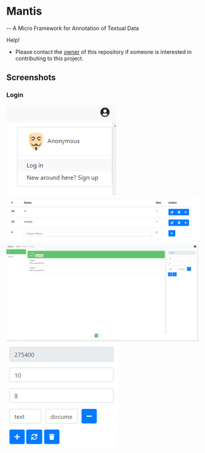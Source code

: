 # Mantis
-- A Micro Framework for Annotation of Textual Data

Help!

* Please contact the [owner](http://ysenarath.com) of this repository if someone is interested in contributing to this project.

## Screenshots
### Login
![Login Image](https://raw.githubusercontent.com/ysenarath/Mantis/master/docs/resc/login.png)
![Create Edit Delete Corpus](https://raw.githubusercontent.com/ysenarath/Mantis/master/docs/resc/create-edit-delete-corpus.png)
![Create Annotaiton](https://raw.githubusercontent.com/ysenarath/Mantis/master/docs/resc/create-annotation.png)
![Update Annotation](https://raw.githubusercontent.com/ysenarath/Mantis/master/docs/resc/update-annotation.png)

